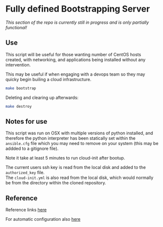 # Fully defined Bootstrapping Server

*This section of the repo is currently still in progress and is only partially functional!*

## Use

This script will be useful for those wanting number of CentOS hosts created, with networking, and
applications being installed without any intervention.

This may be useful if when engaging with a devops team so they may quicky begin builing a
cloud infrastructure.

```bash
make bootstrap
```

Deleting and clearing up afterwards:

```bash
make destroy
```

## Notes for use

This script was run on OSX with multiple versions of python installed, and therefore the python
interpreter has been statically set within the ```ansible.cfg``` file which you may need to
remove on your system (this may be addded to a gitignore file).

Note it take at least 5 minutes to run cloud-init after bootup.

The current users ssh key is read from the local disk and added to the ```authorized_key``` file.  
The ```cloud-init.yml``` is also read from the local disk, which would normally be from the directory
within the cloned repository.

## Reference

Reference links [here](https://docs.microsoft.com/en-gb/azure/virtual-machines/linux/using-cloud-init)

For automatic configuration also [here](https://docs.microsoft.com/en-gb/azure/virtual-machines/linux/tutorial-automate-vm-deployment)
